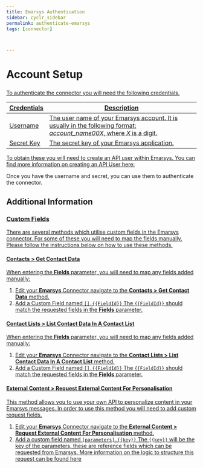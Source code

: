 ```yaml
---
title: Emarsys Authentication
sidebar: cyclr_sidebar
permalink: authenticate-emarsys
tags: [connector]



---
```




# **Account Setup** #

### <a href=#emarsys-credentials> ###

To authenticate the connector you will need the following credentials. 

| Credentials | Description                                                  |
| ----------- | ------------------------------------------------------------ |
| Username    | The user name of your Emarsys account. It is usually in the following format: *account_name00X*, where *X* is a digit. |
| Secret Key  | The secret key of your Emarsys application.                  |

To obtain these you will need to create an API user within Emarsys. You can find more information on creating an API User [here:](https://help.emarsys.com/hc/en-us/articles/115004740329#api-users) 

Once you have the username and secret, you can use them to authenticate the connector.



## Additional Information 

<a href=#custom-fields>

### Custom Fields

There are several methods which utilise custom fields in the Emarsys connector. For some of these you will need to map the fields manually. Please follow the instructions below on how to use these methods. 

#### **Contacts > Get Contact Data**

When entering the **Fields** parameter, you will need to map any fields added manually: 

1. Edit your **Emarsys** Connector navigate to the **Contacts > Get Contact Data** method. 
2. Add a Custom Field named `[].{{FieldId}}` The `{{FieldId}}` should match the requested fields in the **Fields** parameter.

#### **Contact Lists > List Contact Data In A Contact List** 

When entering the **Fields** parameter, you will need to map any fields added manually: 

1. Edit your **Emarsys** Connector navigate to the **Contact Lists > List Contact Data In A Contact List** method. 
2. Add a Custom Field named `[].{{FieldId}}` The `{{FieldId}}` should match the requested fields in the **Fields** parameter.

#### **External Content > Request External Content For Personalisation**

This method allows you to use your own API to personalize content in your Emarsys messages. In order to use this method you will need to add custom request fields.

1. Edit your **Emarsys** Connector navigate to the **External Content > Request External Content For Personalisation** method.
2. Add a custom field named `[parameters].{{key}}` The `{{key}}` will be the key of the parameters, these are reference fields which can be requested from Emarsys. More information on the logic to structure this request can be found [here](https://dev.emarsys.com/docs/emarsys-api/ce8d99f0f480b-request-external-content-for-personalization)

